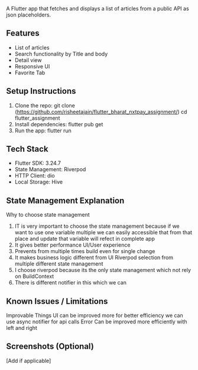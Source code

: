 A Flutter app that fetches and displays a list of articles from a public
API as json placeholders.
## Features
- List of articles
- Search functionality by Title and body
- Detail view
- Responsive UI
- Favorite Tab
## Setup Instructions
1. Clone the repo:
git clone (https://github.com/risheetajain/flutter_bharat_nxtpay_assignment/)
cd flutter_assignment
2. Install dependencies:
flutter pub get
3. Run the app:
flutter run
## Tech Stack
- Flutter SDK: 3.24.7
- State Management: Riverpod
- HTTP Client: dio
- Local Storage: Hive

## State Management Explanation
Why to choose state management
1. IT is very important to choose the state management because if we want to use one variable multiple we can easily accessible that from that place and update that variable will refect in complete app 
2. It gives better performance UI/User experience
3. Prevents from multiple times build even for single change
4. It makes business logic different from UI
Riverpod selection from multiple different state management
1. I choose riverpod because its the only state management which not rely on BuildContext
2. There is different notifier in this which we can 


## Known Issues / Limitations
Improvable Things
UI can be improved more for better efficiency we can use async notifier for api calls
Error Can be improved more efficiently with left and right

## Screenshots (Optional)
[Add if applicable]